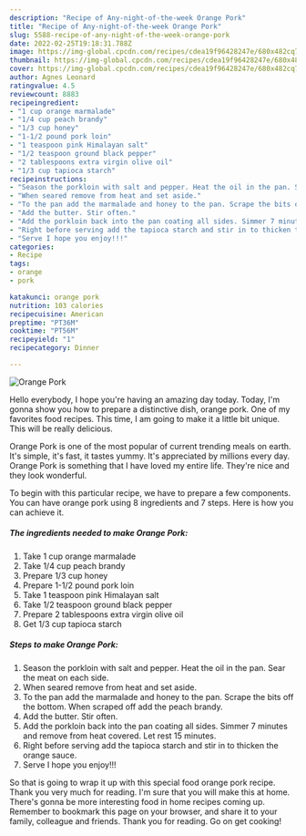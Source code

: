 ```yaml
---
description: "Recipe of Any-night-of-the-week Orange Pork"
title: "Recipe of Any-night-of-the-week Orange Pork"
slug: 5588-recipe-of-any-night-of-the-week-orange-pork
date: 2022-02-25T19:18:31.788Z
image: https://img-global.cpcdn.com/recipes/cdea19f96428247e/680x482cq70/orange-pork-recipe-main-photo.jpg
thumbnail: https://img-global.cpcdn.com/recipes/cdea19f96428247e/680x482cq70/orange-pork-recipe-main-photo.jpg
cover: https://img-global.cpcdn.com/recipes/cdea19f96428247e/680x482cq70/orange-pork-recipe-main-photo.jpg
author: Agnes Leonard
ratingvalue: 4.5
reviewcount: 8883
recipeingredient:
- "1 cup orange marmalade"
- "1/4 cup peach brandy"
- "1/3 cup honey"
- "1-1/2 pound pork loin"
- "1 teaspoon pink Himalayan salt"
- "1/2 teaspoon ground black pepper"
- "2 tablespoons extra virgin olive oil"
- "1/3 cup tapioca starch"
recipeinstructions:
- "Season the porkloin with salt and pepper. Heat the oil in the pan. Sear the meat on each side."
- "When seared remove from heat and set aside."
- "To the pan add the marmalade and honey to the pan. Scrape the bits off the bottom. When scraped off add the peach brandy."
- "Add the butter. Stir often."
- "Add the porkloin back into the pan coating all sides. Simmer 7 minutes and remove from heat covered. Let rest 15 minutes."
- "Right before serving add the tapioca starch and stir in to thicken the orange sauce."
- "Serve I hope you enjoy!!!"
categories:
- Recipe
tags:
- orange
- pork

katakunci: orange pork 
nutrition: 103 calories
recipecuisine: American
preptime: "PT36M"
cooktime: "PT56M"
recipeyield: "1"
recipecategory: Dinner

---
```



![Orange Pork](https://img-global.cpcdn.com/recipes/cdea19f96428247e/680x482cq70/orange-pork-recipe-main-photo.jpg)

Hello everybody, I hope you're having an amazing day today. Today, I'm gonna show you how to prepare a distinctive dish, orange pork. One of my favorites food recipes. This time, I am going to make it a little bit unique. This will be really delicious.



Orange Pork is one of the most popular of current trending meals on earth. It's simple, it's fast, it tastes yummy. It's appreciated by millions every day. Orange Pork is something that I have loved my entire life. They're nice and they look wonderful.


To begin with this particular recipe, we have to prepare a few components. You can have orange pork using 8 ingredients and 7 steps. Here is how you can achieve it.

<!--inarticleads1-->

##### The ingredients needed to make Orange Pork:

1. Take 1 cup orange marmalade
1. Take 1/4 cup peach brandy
1. Prepare 1/3 cup honey
1. Prepare 1-1/2 pound pork loin
1. Take 1 teaspoon pink Himalayan salt
1. Take 1/2 teaspoon ground black pepper
1. Prepare 2 tablespoons extra virgin olive oil
1. Get 1/3 cup tapioca starch




<!--inarticleads2-->

##### Steps to make Orange Pork:

1. Season the porkloin with salt and pepper. Heat the oil in the pan. Sear the meat on each side.
1. When seared remove from heat and set aside.
1. To the pan add the marmalade and honey to the pan. Scrape the bits off the bottom. When scraped off add the peach brandy.
1. Add the butter. Stir often.
1. Add the porkloin back into the pan coating all sides. Simmer 7 minutes and remove from heat covered. Let rest 15 minutes.
1. Right before serving add the tapioca starch and stir in to thicken the orange sauce.
1. Serve I hope you enjoy!!!




So that is going to wrap it up with this special food orange pork recipe. Thank you very much for reading. I'm sure that you will make this at home. There's gonna be more interesting food in home recipes coming up. Remember to bookmark this page on your browser, and share it to your family, colleague and friends. Thank you for reading. Go on get cooking!
